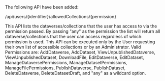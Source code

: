 The following API have been added:

/api/users/{identifier}/allowedCollections/{permission}

This API lists the dataverses/collections that the user has access to via the permission passed.
By passing "any" as the permission the list will return all dataverse/collections that the user can access regardless of which permission is used.
This API can be executed only by the User requesting their own list of accessible collections or by an Administrator.
Valid Permissions are: AddDataverse, AddDataset, ViewUnpublishedDataverse, ViewUnpublishedDataset, DownloadFile, EditDataverse, EditDataset, ManageDataversePermissions,
ManageDatasetPermissions, ManageFilePermissions, PublishDataverse, PublishDataset, DeleteDataverse, DeleteDatasetDraft, and "any" as a wildcard option.
